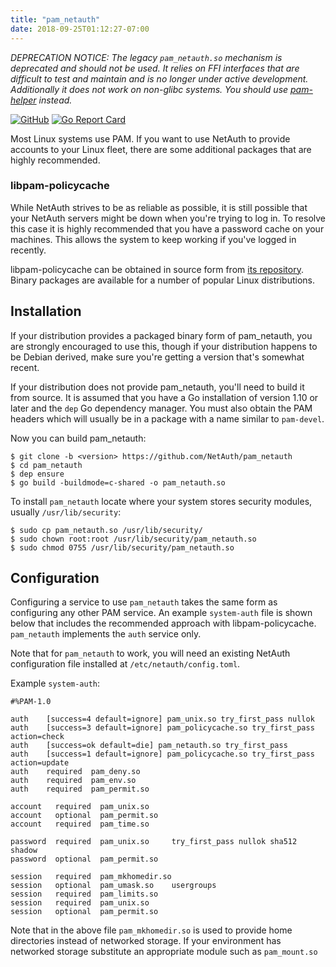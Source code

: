 ```yaml
---
title: "pam_netauth"
date: 2018-09-25T01:12:27-07:00
---
```


*DEPRECATION NOTICE: The legacy `pam_netauth.so` mechanism is
deprecated and should not be used.  It relies on FFI interfaces that
are difficult to test and maintain and is no longer under active
development.  Additionally it does not work on non-glibc systems.  You
should use [pam-helper](../pam-helper/) instead.*

[![GitHub](https://img.shields.io/github/license/mashape/apistatus.svg)](https://github.com/NetAuth/pam_netauth/blob/master/LICENSE)
[![Go Report Card](https://goreportcard.com/badge/github.com/NetAuth/pam_netauth)](https://goreportcard.com/report/github.com/NetAuth/pam_netauth)

Most Linux systems use PAM.  If you want to use NetAuth to provide
accounts to your Linux fleet, there are some additional packages that
are highly recommended.

### libpam-policycache

While NetAuth strives to be as reliable as possible, it is still
possible that your NetAuth servers might be down when you're trying to
log in.  To resolve this case it is highly recommended that you have a
password cache on your machines.  This allows the system to keep
working if you've logged in recently.

libpam-policycache can be obtained in source form from [its
repository](https://github.com/google/libpam-policycache).  Binary
packages are available for a number of popular Linux distributions.

## Installation

If your distribution provides a packaged binary form of pam_netauth,
you are strongly encouraged to use this, though if your distribution
happens to be Debian derived, make sure you're getting a version
that's somewhat recent.

If your distribution does not provide pam_netauth, you'll need to
build it from source.  It is assumed that you have a Go installation
of version 1.10 or later and the `dep` Go dependency manager.  You
must also obtain the PAM headers which will usually be in a package
with a name similar to `pam-devel`.

Now you can build pam_netauth:

```
$ git clone -b <version> https://github.com/NetAuth/pam_netauth
$ cd pam_netauth
$ dep ensure
$ go build -buildmode=c-shared -o pam_netauth.so
```

To install `pam_netauth` locate where your system stores security
modules, usually `/usr/lib/security`:

```
$ sudo cp pam_netauth.so /usr/lib/security/
$ sudo chown root:root /usr/lib/security/pam_netauth.so
$ sudo chmod 0755 /usr/lib/security/pam_netauth.so
```

## Configuration

Configuring a service to use `pam_netauth` takes the same form as
configuring any other PAM service.  An example `system-auth` file is
shown below that includes the recommended approach with
libpam-policycache.  `pam_netauth` implements the `auth` service only.

Note that for `pam_netauth` to work, you will need an existing NetAuth
configuration file installed at `/etc/netauth/config.toml`.

Example `system-auth`:

```
#%PAM-1.0

auth    [success=4 default=ignore] pam_unix.so try_first_pass nullok
auth    [success=3 default=ignore] pam_policycache.so try_first_pass action=check
auth    [success=ok default=die] pam_netauth.so try_first_pass
auth    [success=1 default=ignore] pam_policycache.so try_first_pass action=update
auth    required  pam_deny.so
auth    required  pam_env.so
auth    required  pam_permit.so

account   required  pam_unix.so
account   optional  pam_permit.so
account   required  pam_time.so

password  required  pam_unix.so     try_first_pass nullok sha512 shadow
password  optional  pam_permit.so

session   required  pam_mkhomedir.so
session   optional  pam_umask.so    usergroups
session   required  pam_limits.so
session   required  pam_unix.so
session   optional  pam_permit.so
```

Note that in the above file `pam_mkhomedir.so` is used to provide
home directories instead of networked storage.  If your environment
has networked storage substitute an appropriate module such as
`pam_mount.so`
